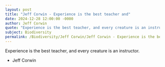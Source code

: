 ```yaml
---
layout: post
title: "Jeff Corwin - Experience is the best teacher and"
date: 2024-12-28 12:00:00 -0000
author: Jeff Corwin
quote: "Experience is the best teacher, and every creature is an instructor."
subject: Biodiversity
permalink: /Biodiversity/Jeff Corwin/Jeff Corwin - Experience is the best teacher and
---
```


Experience is the best teacher, and every creature is an instructor.

- Jeff Corwin
